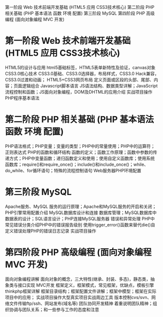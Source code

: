第一阶段 Web 技术前端开发基础 (HTML5 应用 CSS3技术核心)
第二阶段 PHP 相关基础 (PHP 基本语法 函数 环境 配置)
第三阶段 MySQL
第四阶段 PHP 高级编程 (面向对象编程 MVC 开发)


第一阶段 Web 技术前端开发基础 (HTML5 应用 CSS3技术核心)
=======================================================================
HTML5的设计与应用
html5基础标签，HTML5表单新特性及验证，canvas对象
CSS3.0核心技术
CSS3.0基础、CSS3.0选择器，布局样式，CSS3.0 Hack兼容，CSS3.0过渡和动画；
HTML5+CSS3网页布局
定义页面或区段的头部、尾部、内容；页面逻辑组合
Javascript脚本语言
JS语法结构、数据类型详解；JavaScript流程控制和函数；JS面向对象编程，DOM及DHTML的应用介绍
实战项目操作PHP程序基本语法

第二阶段 PHP 相关基础 (PHP 基本语法 函数 环境 配置)
=======================================================================
PHP语法格式；PHP变量；变量的类型；PHP中的常量使用；PHP中的运算符；正则表达式
PHP的函数和循环结构
函数的定义；函数工作原理；函数中参数的传递方式；PHP中变量函数；递归函数定义和使用；使用自定义函数库；使用系统函数库；require()和require_once()；include()和include_once()；while、do„while、for循环语句；特殊的流程控制语句
Web服务器PHP环境配置

第三阶段 MySQL
=======================================================================
Apache服务、MySQL 服务的运行原理；Apache和MySQL服务的开启和关闭；PHP引擎常用配置介绍
MySQL数据库设计和连接
数据库管理；MySQL数据库中数据表的设计；SQL语言设计；PHP连接MySQL服务器
错误和异常处理 PHP中常见错误分类介绍PHP中的错误报告级别 使用trigger_error()函数来替代die()自定义错误处理PHP的错误日志记录 实战项目操作 

第四阶段 PHP 高级编程 (面向对象编程 MVC 开发)
=======================================================================
面向对象编程讲解 面向对象的概念，三大特性(继承、封装、多态)，静态类，抽象类与接口实现 MVC开发 框架定义，框架模式，常见框架，优缺点，模板引擎 thinkphp框架详解 框架目录结构；框架配置文件讲解；框架中模型；框架在实际项目中的应用； 实战项目操作大型真实项目实战周边工具 版本控制cvs/svn、网络文件传输ftp/ssh、网站发布(域名等) 团队协同开发精神 着重说明团队精神；组织协调与团队关系；和一些参与工作的态度和注意